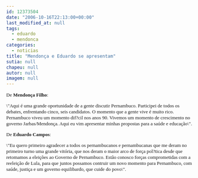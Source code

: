 ```yaml
---
id: 12373504
date: "2006-10-16T22:13:00+00:00"
last_modified_at: null
tags:
  - eduardo
  - mendonca
categories:
  - noticias
title: "Mendonça e Eduardo se apresentam"
sutia: null
chapeu: null
autor: null
imagem: null
---
```

<p><FONT size=2></p>
<p><P><FONT face=Verdana>De <STRONG>Mendonça Filho</STRONG>:</FONT></P></p>
<p><P><FONT face=Verdana>\"Aqui é uma grande oportunidade de a gente discutir Pernambuco. Participei de todos os debates, enfrentando cinco, seis candidatos. O momento que a gente vive é muito rico. Pernambuco viveu um momento dif?cil nos anos 90. Vivemos um momento de crescimento no governo Jarbas/Mendonça. Aqui eu vim apresentar minhas propostas para a saúde e educação\".</FONT></P></FONT><FONT size=2></p>
<p><P><FONT face=Verdana>De <STRONG>Eduardo Campos</STRONG>:</FONT></P></p>
<p><P><FONT face=Verdana>\"Eu quero primeiro agradecer a todos os pernambucanos e pernambucanas que me deram no primeiro turno uma grande vitória, que nos deram o maior arco de força pol?tica desde que retomamos a eleições ao Governo de Pernambuco. Estão conosco forças comprometidas com a reeleição de Lula, para que juntos possamos contruir um novo momento para Pernambuco, com saúde, justiça e um governo equilibardo, que cuide do povo\". </FONT></P></FONT> </p>
